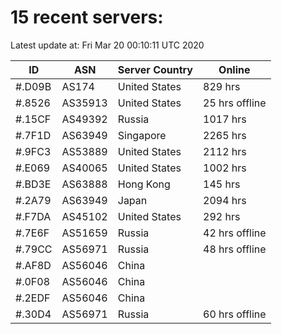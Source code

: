 # 15 recent servers:

Latest update at: Fri Mar 20 00:10:11 UTC 2020

| ID | ASN | Server Country | Online |
| -- | --- | -------------- | ------ |
| #.D09B | AS174 | United States | 829 hrs |
| #.8526 | AS35913 | United States | 25 hrs offline |
| #.15CF | AS49392 | Russia | 1017 hrs |
| #.7F1D | AS63949 | Singapore | 2265 hrs |
| #.9FC3 | AS53889 | United States | 2112 hrs |
| #.E069 | AS40065 | United States | 1002 hrs |
| #.BD3E | AS63888 | Hong Kong | 145 hrs |
| #.2A79 | AS63949 | Japan | 2094 hrs |
| #.F7DA | AS45102 | United States | 292 hrs |
| #.7E6F | AS51659 | Russia | 42 hrs offline |
| #.79CC | AS56971 | Russia | 48 hrs offline |
| #.AF8D | AS56046 | China | |
| #.0F08 | AS56046 | China | |
| #.2EDF | AS56046 | China | |
| #.30D4 | AS56971 | Russia | 60 hrs offline |

